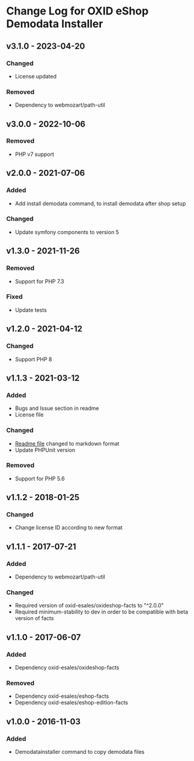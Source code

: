 # Change Log for OXID eShop Demodata Installer

## v3.1.0 - 2023-04-20

### Changed
- License updated

### Removed
- Dependency to webmozart/path-util

## v3.0.0 - 2022-10-06

### Removed
- PHP v7 support

## v2.0.0 - 2021-07-06

### Added
- Add install demodata command, to install demodata after shop setup

### Changed
- Update symfony components to version 5

## v1.3.0 - 2021-11-26

### Removed
- Support for PHP 7.3

### Fixed
- Update tests

## v1.2.0 - 2021-04-12

### Changed
- Support PHP 8

## v1.1.3 - 2021-03-12

### Added
- Bugs and Issue section in readme
- License file

### Changed
- [Readme file](README.md) changed to markdown format
- Update PHPUnit version

### Removed
- Support for PHP 5.6

## v1.1.2 - 2018-01-25

### Changed 
- Change license ID according to new format

## v1.1.1 - 2017-07-21

### Added
- Dependency to webmozart/path-util

### Changed
- Required version of oxid-esales/oxideshop-facts to "^2.0.0"
- Required minimum-stability to dev in order to be compatible with beta version of facts

## v1.1.0 - 2017-06-07

### Added
- Dependency oxid-esales/oxideshop-facts

### Removed
- Dependency oxid-esales/eshop-facts
- Dependency oxid-esales/eshop-edition-facts

## v1.0.0 - 2016-11-03

### Added
- Demodatainstaller command to copy demodata files
